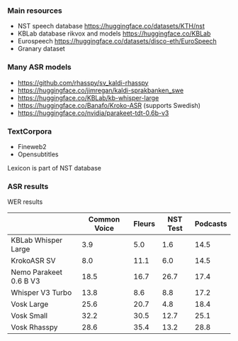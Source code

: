 ### Main resources

  * NST speech database https://huggingface.co/datasets/KTH/nst
  * KBLab database rikvox and models https://huggingface.co/KBLab
  * Eurospeech https://huggingface.co/datasets/disco-eth/EuroSpeech
  * Granary dataset

### Many ASR models

  * https://github.com/rhasspy/sv_kaldi-rhasspy
  * https://huggingface.co/jimregan/kaldi-sprakbanken_swe
  * https://huggingface.co/KBLab/kb-whisper-large
  * https://huggingface.co/Banafo/Kroko-ASR (supports Swedish)
  * https://huggingface.co/nvidia/parakeet-tdt-0.6b-v3

### TextCorpora

  * Fineweb2
  * Opensubtitles

Lexicon is part of NST database


### ASR results

WER results

|                           | Common Voice | Fleurs | NST Test | Podcasts |
|---------------------------|--------------|--------|----------|----------|
| KBLab Whisper Large       | 3.9          |  5.0   |  1.6     |  14.5    |
| KrokoASR SV               | 8.0          |  11.1  |  6.0     |  14.5    |
| Nemo Parakeet 0.6 B V3    | 18.5         | 16.7   |  26.7    |  17.4    |  
| Whisper V3 Turbo          | 13.8         |  8.6   |  8.8     |  17.2    |
| Vosk Large                | 25.6         |  20.7  |  4.8     |  18.4    |
| Vosk Small                | 32.2         | 30.5   |  12.7    |  25.1    |
| Vosk Rhasspy              | 28.6         | 35.4   |  13.2    |  28.8    |
